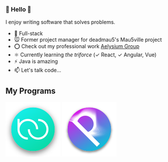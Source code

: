 ### 👋 Hello 👋

I enjoy writing software that solves problems.

- 💬 Full-stack 
- 🐭 Former project manager for deadmau5's Mau5ville project
- ⭕ Check out my professional work [Aelysium Group](https://github.com/Aelysium-Group)
- ⚛️ Currently learning *the triforce* (✓ React, ✓ Angular, Vue)
- ⚡ Java is amazing
- 📫 Let's talk code...

## My Programs
[![RustyConnector Icon](https://github.com/Aelysium-Group/.github/blob/main/images/rustyconnector-button.png?raw=true)](https://github.com/Aelysium-Group/rusty-connector)
[![Particulate Icon](https://github.com/Aelysium-Group/.github/blob/main/images/particulate-button.png?raw=true)](https://github.com/Aelysium-Group/particulate)
